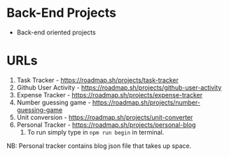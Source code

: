# Back-End Projects

- Back-end oriented projects

# URLs

1. Task Tracker - https://roadmap.sh/projects/task-tracker
2. Github User Activity - https://roadmap.sh/projects/github-user-activity
3. Expense Tracker - https://roadmap.sh/projects/expense-tracker
4. Number guessing game - https://roadmap.sh/projects/number-guessing-game
5. Unit conversion - https://roadmap.sh/projects/unit-converter
6. Personal Tracker - https://roadmap.sh/projects/personal-blog
   1. To run simply type in
      `npm run begin` in terminal.

NB: Personal tracker contains blog json file that takes up space.

